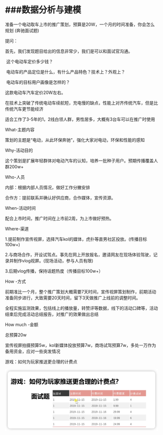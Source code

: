 # ###数据分析与建模

准备一个电动取车上市的推广策划，预算是20W，一个月的时间准备，你会怎么规划 (奔驰面试题)

提问：

首先，我们发现题目给出的信息非常少，我们是可以和面试官沟通。

​	这个电动车定价多少钱？

​	电动车的产品定位是什么，有什么产品特色？技术上？外观上？

​	电动车的目标用户画像是怎样的？



这款电动车汽车定价20W左右。

在技术上突破了传统电动车续航短，充电慢的缺点，性能上对齐传统汽车，但是比传统汽车更节能经济

适合工作了3-5年的1，2线白领人群，男性居多，大概有3台车可以在推广时使用



What-主题内容

策划的主题是“电动，从此环保奔驰”，强化大家对电动，环保和性能的感知

Why-活动目的

这个策划是扩展年轻群体对电动汽车的认知，培养一批种子用户。预期传播覆盖人群200w+

Who-人员

内部：根据内部人员情况，做好工作分撇安排

合作方：提前联系并确认好供应商，合作媒体，宣传资源。

When-活动时间

配合上市时间，推广时间在上市前2周，为上市做好预热。

Where-渠道

1.提前制作宣传视屏，选择汽车kol的媒体，虎扑等直男社区投放。(传播目标100w+)

2.与商场合作，开设试驾点。事先在网上开放报名，邀请网友在现场体验驾驶，记录并制作vlog视屏。(现场活动，参与人员有限)

3.后期vlog传播，保持话题热度（传播目标100w+）



How -方式

前期准比一个月，整个推广策划大概需要7天时间，宣传视屏策划制作，前期活动准备同步进行，大致需要20天时间，留下3天做推广上线前的调整时间。

全程实施监测效果，包括线上的播放量，转赞评等数据，线下的活动口碑等，活动结束后完成活动总结报告，对推广的效果做出总结



How much -金额

总预算20w

宣传视屏拍摄预算5w，kol新媒体投放预算7w，商场试驾预算7w，多处一万作为备用资金，应对一些突发情况





游戏：如何为玩家推送更合理的计费点

![image-20230711224951403](assets/image-20230711224951403.png)

